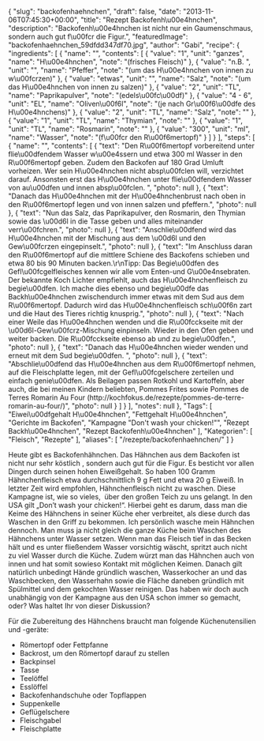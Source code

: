 {
    "slug": "backofenhaehnchen",
    "draft": false,
    "date": "2013-11-06T07:45:30+00:00",
    "title": "Rezept Backofenh\u00e4hnchen",
    "description": "Backofenh\u00e4hnchen ist nicht nur ein Gaumenschmaus, sondern auch gut f\u00fcr die Figur.",
    "featuredImage": "backofenhaehnchen_59dfdd347df70.jpg",
    "author": "Gabi",
    "recipe": {
        "ingredients": [
            {
                "name": "",
                "contents": [
                    {
                        "value": "1",
                        "unit": "ganzes",
                        "name": "H\u00e4hnchen",
                        "note": "(frisches Fleisch)"
                    },
                    {
                        "value": "n.B. ",
                        "unit": "",
                        "name": "Pfeffer",
                        "note": "(um das H\u00e4hnchen von innen zu w\u00fcrzen)"
                    },
                    {
                        "value": "etwas",
                        "unit": "",
                        "name": "Salz",
                        "note": "(um das H\u00e4hnchen von innen zu salzen)"
                    },
                    {
                        "value": "2",
                        "unit": "TL",
                        "name": "Paprikapulver",
                        "note": "(edels\u00fc\u00df)"
                    },
                    {
                        "value": "4 - 6",
                        "unit": "EL",
                        "name": "Oliven\u00f6l",
                        "note": "(je nach Gr\u00f6\u00dfe des H\u00e4hnchens)"
                    },
                    {
                        "value": "2",
                        "unit": "TL",
                        "name": "Salz",
                        "note": ""
                    },
                    {
                        "value": "1",
                        "unit": "TL",
                        "name": "Thymian",
                        "note": ""
                    },
                    {
                        "value": "1",
                        "unit": "TL",
                        "name": "Rosmarin",
                        "note": ""
                    },
                    {
                        "value": "300",
                        "unit": "ml",
                        "name": "Wasser",
                        "note": "(f\u00fcr den R\u00f6mertopf)"
                    }
                ]
            }
        ],
        "steps": [
            {
                "name": "",
                "contents": [
                    {
                        "text": "Den R\u00f6mertopf vorbereitend unter flie\u00dfendem Wasser w\u00e4ssern und etwa 300 ml Wasser in den R\u00f6mertopf geben.  Zudem den Backofen auf 180 Grad Umluft vorheizen. Wer sein H\u00e4hnchen nicht absp\u00fclen will, verzichtet darauf. Ansonsten erst das H\u00e4hnchen unter flie\u00dfendem Wasser von au\u00dfen und innen absp\u00fclen. ",
                        "photo": null
                    },
                    {
                        "text": "Danach das H\u00e4hnchen mit der H\u00e4hnchenbrust nach oben in den R\u00f6mertopf legen und von innen salzen und pfeffern.",
                        "photo": null
                    },
                    {
                        "text": "Nun das Salz, das Paprikapulver, den Rosmarin, den Thymian sowie das \u00d6l in die Tasse geben und alles miteinander verr\u00fchren.",
                        "photo": null
                    },
                    {
                        "text": "Anschlie\u00dfend wird das H\u00e4hnchen mit der Mischung aus dem \u00d6l und den Gew\u00fcrzen eingepinselt.",
                        "photo": null
                    },
                    {
                        "text": "Im Anschluss daran den R\u00f6mertopf auf die mittlere Schiene des Backofens schieben und etwa 80 bis 90 Minuten backen.\r\nTipp: Das Begie\u00dfen des Gefl\u00fcgelfleisches kennen wir alle vom Enten-und G\u00e4nsebraten. Der bekannte Koch  Lichter empfiehlt, auch das H\u00e4hnchenfleisch zu begie\u00dfen. Ich mache dies ebenso und begie\u00dfe das Backh\u00e4hnchen zwischendurch immer etwas mit dem Sud aus dem R\u00f6mertopf. Dadurch wird das H\u00e4hnchenfleisch sch\u00f6n zart und die Haut des Tieres richtig knusprig.",
                        "photo": null
                    },
                    {
                        "text": "Nach einer Weile das H\u00e4hnchen wenden und die R\u00fcckseite mit der \u00d6l-Gew\u00fcrz-Mischung einpinseln. Wieder in den Ofen geben und weiter backen. Die R\u00fcckseite ebenso ab und zu begie\u00dfen.",
                        "photo": null
                    },
                    {
                        "text": "Danach das H\u00e4hnchen wieder wenden und  erneut mit dem Sud begie\u00dfen. ",
                        "photo": null
                    },
                    {
                        "text": "Abschlie\u00dfend das H\u00e4hnchen aus dem R\u00f6mertopf nehmen, auf die Fleischplatte legen, mit der Gefl\u00fcgelschere zerteilen und einfach genie\u00dfen. Als Beilagen passen Rotkohl und Kartoffeln, aber auch, die bei meinen Kindern beliebten, Pommes Frites sowie Pommes de Terres Romarin Au Four (http:\/\/kochfokus.de\/rezepte\/pommes-de-terre-romarin-au-four\/)",
                        "photo": null
                    }
                ]
            }
        ],
        "notes": null
    },
    "Tags": [
        "Eiwei\u00dfgehalt H\u00e4hnchen",
        "Fettgehalt H\u00e4hnchen",
        "Gerichte im Backofen",
        "Kampagne \"Don't wash your chicken!\"",
        "Rezept Backh\u00e4hnchen",
        "Rezept Backofenh\u00e4hnchen"
    ],
    "Kategorien": [
        "Fleisch",
        "Rezepte"
    ],
    "aliases": [
        "\/rezepte\/backofenhaehnchen\/"
    ]
}

Heute gibt es Backofenhähnchen. Das Hähnchen aus dem Backofen ist nicht nur sehr köstlich , sondern auch gut für die Figur. Es besticht vor allen Dingen durch seinen hohen Eiweißgehalt. So haben 100 Gramm Hähnchenfleisch etwa durchschnittlich 9 g Fett und etwa 20 g Eiweiß. In letzter Zeit wird empfohlen, Hähnchenfleisch nicht zu waschen. Diese Kampagne ist, wie so vieles,  über den großen Teich zu uns gelangt. In den USA gilt &#8222;Don&#8217;t wash your chicken!&#8220;. Hierbei geht es darum, dass man die Keime des Hähnchens in seiner Küche eher verbreitet, als diese durch das Waschen in den Griff zu bekommen. Ich persönlich wasche mein Hähnchen dennoch. Man muss ja nicht gleich die ganze Küche beim Waschen des Hähnchens unter Wasser setzen. Wenn man das Fleisch tief in das Becken hält und es unter fließendem Wasser vorsichtig wäscht, spritzt auch nicht zu viel Wasser durch die Küche. Zudem würzt man das Hähnchen auch von innen und hat somit sowieso Kontakt mit möglichen Keimen. Danach gilt natürlich unbedingt Hände gründlich waschen, Wasserkocher an und das Waschbecken, den Wasserhahn sowie die Fläche daneben gründlich mit Spülmittel und dem gekochten Wasser reinigen. Das haben wir doch auch unabhängig von der Kampagne aus den USA schon immer so gemacht, oder? Was haltet Ihr von dieser Diskussion?

Für die Zubereitung des Hähnchens braucht man folgende Küchenutensilien und -geräte:

 * Römertopf oder Fettpfanne
 * Backrost, um den Römertopf darauf zu stellen
 * Backpinsel
 * Tasse
 * Teelöffel
 * Esslöffel
 * Backofenhandschuhe oder Topflappen
 * Suppenkelle
 * Geflügelschere
 * Fleischgabel
 * Fleischplatte